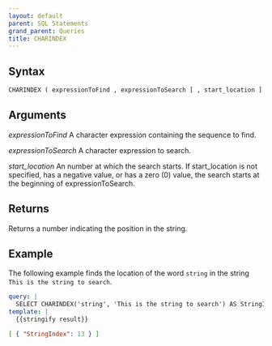 ```yaml
---
layout: default
parent: SQL Statements
grand_parent: Queries
title: CHARINDEX
---
```


## Syntax

```sql
CHARINDEX ( expressionToFind , expressionToSearch [ , start_location ] )
```

## Arguments

*expressionToFind*
A character expression containing the sequence to find.

*expressionToSearch*
A character expression to search.

*start_location*
An number at which the search starts. If start_location is not specified, has a negative value, or has a zero (0) value, the search starts at the beginning of expressionToSearch.

## Returns

Returns a number indicating the position in the string.

## Example

The following example finds the location of the word `string` in the string `This is the string to search`.

```yaml
query: |
  SELECT CHARINDEX('string', 'This is the string to search') AS StringIndex
template: |
  {{stringify result}}
```

```json
[ { "StringIndex": 13 } ]
```